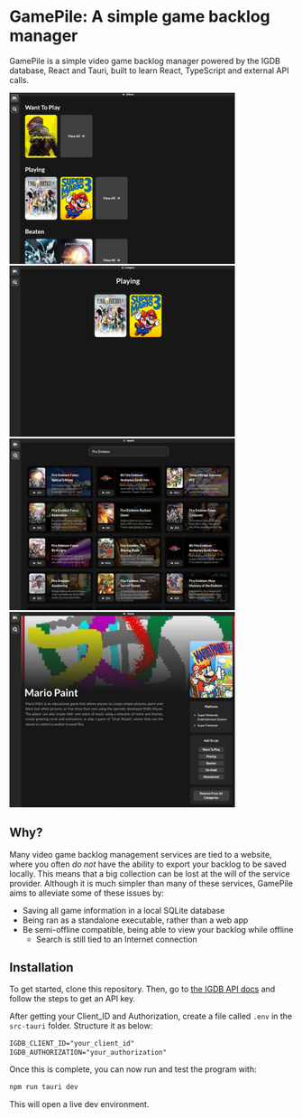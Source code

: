 # GamePile: A simple game backlog manager

GamePile is a simple video game backlog manager powered by the IGDB database, React and Tauri, built to learn React, TypeScript and external API calls.

<div style="display: flex justify-content: center">
    <img src="screenshots/0.png" width="400" />
    <img src="screenshots/1.png" width="400" />
    <img src="screenshots/2.png" width="400" />
    <img src="screenshots/3.png" width="400" />
</div>

## Why?

Many video game backlog management services are tied to a website, where you often *do not* have the ability to export your backlog to be saved locally. This means that a big collection can be lost at the will of the service provider. Although it is much simpler than many of these services, GamePile aims to alleviate some of these issues by:

- Saving all game information in a local SQLite database
- Being ran as a standalone executable, rather than a web app
- Be semi-offline compatible, being able to view your backlog while offline
  - Search is still tied to an Internet connection

## Installation

To get started, clone this repository. Then, go to [the IGDB API docs](https://api-docs.igdb.com/#getting-started) and follow the steps to get an API key.

After getting your Client_ID and Authorization, create a file called `.env` in the `src-tauri` folder. Structure it as below:

``` dotenv
IGDB_CLIENT_ID="your_client_id"
IGDB_AUTHORIZATION="your_authorization"
```

Once this is complete, you can now run and test the program with:

``` sh
npm run tauri dev
```

This will open a live dev environment.
